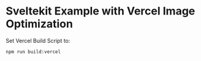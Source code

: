# Sveltekit Example with Vercel Image Optimization

Set Vercel Build Script to:
```
npm run build:vercel
```
